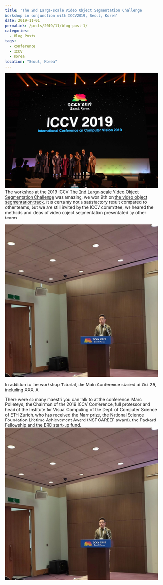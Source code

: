 ```yaml
---
title: 'The 2nd Large-scale Video Object Segmentation Challenge
Workshop in conjunction with ICCV2019, Seoul, Korea'
date: 2019-11-01
permalink: /posts/2019/11/blog-post-1/
categories:
  - Blog Posts
tags:
  - conference
  - ICCV
  - korea 
location: "Seoul, Korea"
---
```


<img src='/images/ICCV01.jpg'>The workshop at the 2019 ICCV [The 2nd Large-scale Video Object Segmentation Challenge](https://youtube-vos.org/challenge/2019/) was amazing, we won 9th on [the video object segmentation track](https://competitions.codalab.org/competitions/20127). It is certainly not a satisfactory result compared to other teams, but we are still invited by the ICCV committee, we heared the methods and ideas of video object segmentation presentated by other teams.

<img src='/images/292A05E882386ED41C6CF8CF8CB93035.png'>



In addition to the workshop Tutorial, the Main Conference started at Oct 29, including XXX. A

There were so many maestri you can talk to at the conference. Marc Pollefeys, the Chairman of the 2019 ICCV Conference, full professor and head of the Institute for Visual Computing of the Dept. of Computer Science of ETH Zurich, who has received the Marr prize, the National Science Foundation Lifetime Achievement Award (NSF CAREER award), the Packard Fellowship and the ERC start-up fund.
<img src='/images/292A05E882386ED41C6CF8CF8CB93035.png'>

